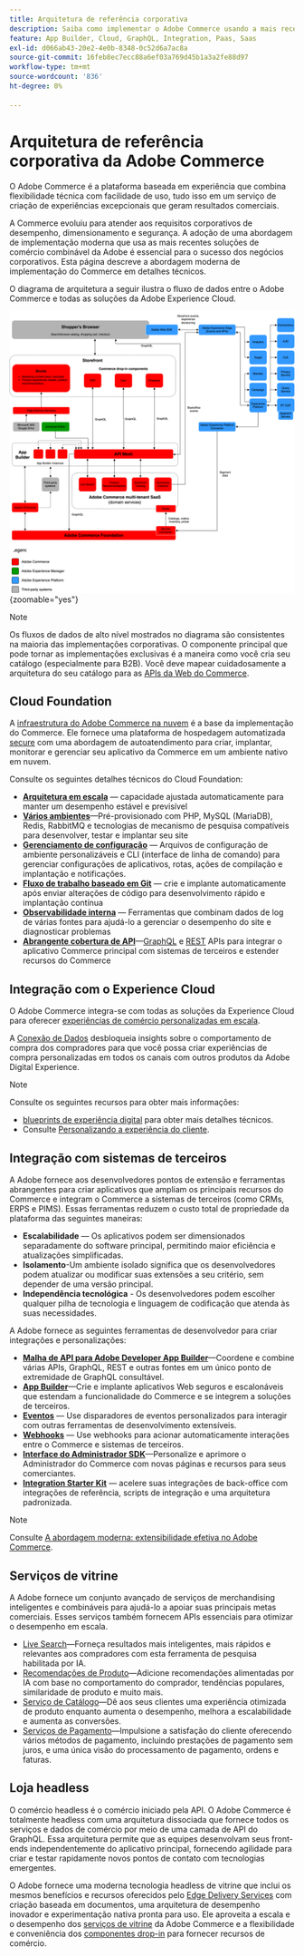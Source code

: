 ```yaml
---
title: Arquitetura de referência corporativa
description: Saiba como implementar o Adobe Commerce usando a mais recente tecnologia de comércio combinável da Adobe.
feature: App Builder, Cloud, GraphQL, Integration, Paas, Saas
exl-id: d066ab43-20e2-4e0b-8348-0c52d6a7ac8a
source-git-commit: 16feb8ec7ecc88a6ef03a769d45b1a3a2fe88d97
workflow-type: tm+mt
source-wordcount: '836'
ht-degree: 0%

---
```


# Arquitetura de referência corporativa da Adobe Commerce

O Adobe Commerce é a plataforma baseada em experiência que combina flexibilidade técnica com facilidade de uso, tudo isso em um serviço de criação de experiências excepcionais que geram resultados comerciais.

A Commerce evoluiu para atender aos requisitos corporativos de desempenho, dimensionamento e segurança. A adoção de uma abordagem de implementação moderna que usa as mais recentes soluções de comércio combinável da Adobe é essencial para o sucesso dos negócios corporativos. Esta página descreve a abordagem moderna de implementação do Commerce em detalhes técnicos.

O diagrama de arquitetura a seguir ilustra o fluxo de dados entre o Adobe Commerce e todas as soluções da Adobe Experience Cloud.

![Diagrama de arquitetura mostrando como o Adobe Commerce se conecta às soluções da Experience Cloud](../../assets/playbooks/commerce-architecture-v3.svg){zoomable="yes"}

>[!NOTE]
>
>Os fluxos de dados de alto nível mostrados no diagrama são consistentes na maioria das implementações corporativas. O componente principal que pode tornar as implementações exclusivas é a maneira como você cria seu catálogo (especialmente para B2B). Você deve mapear cuidadosamente a arquitetura do seu catálogo para as [APIs da Web do Commerce](https://developer.adobe.com/commerce/webapi/get-started/).

## Cloud Foundation

A [infraestrutura do Adobe Commerce na nuvem](https://experienceleague.adobe.com/en/docs/commerce-cloud-service/user-guide/overview) é a base da implementação do Commerce. Ele fornece uma plataforma de hospedagem automatizada [secure](../../security-and-compliance/shared-responsibility.md) com uma abordagem de autoatendimento para criar, implantar, monitorar e gerenciar seu aplicativo da Commerce em um ambiente nativo em nuvem.

Consulte os seguintes detalhes técnicos do Cloud Foundation:

- [**Arquitetura em escala**](https://experienceleague.adobe.com/en/docs/commerce-cloud-service/user-guide/architecture/scaled-architecture) — capacidade ajustada automaticamente para manter um desempenho estável e previsível
- [**Vários ambientes**](https://experienceleague.adobe.com/en/docs/commerce-cloud-service/user-guide/architecture/pro-architecture)—Pré-provisionado com PHP, MySQL (MariaDB), Redis, RabbitMQ e tecnologias de mecanismo de pesquisa compatíveis para desenvolver, testar e implantar seu site
- [**Gerenciamento de configuração**](https://experienceleague.adobe.com/en/docs/commerce-cloud-service/user-guide/configure/overview) — Arquivos de configuração de ambiente personalizáveis e CLI (interface de linha de comando) para gerenciar configurações de aplicativos, rotas, ações de compilação e implantação e notificações.
- [**Fluxo de trabalho baseado em Git**](https://experienceleague.adobe.com/en/docs/commerce-cloud-service/user-guide/architecture/pro-develop-deploy-workflow) — crie e implante automaticamente após enviar alterações de código para desenvolvimento rápido e implantação contínua
- [**Observabilidade interna**](https://experienceleague.adobe.com/en/docs/commerce-cloud-service/user-guide/monitor/performance) — Ferramentas que combinam dados de log de várias fontes para ajudá-lo a gerenciar o desempenho do site e diagnosticar problemas
- [**Abrangente cobertura de API**](https://developer.adobe.com/commerce/webapi/get-started/)—[GraphQL](https://developer.adobe.com/commerce/webapi/graphql/) e [REST](https://developer.adobe.com/commerce/webapi/rest) APIs para integrar o aplicativo Commerce principal com sistemas de terceiros e estender recursos do Commerce

## Integração com o Experience Cloud

O Adobe Commerce integra-se com todas as soluções da Experience Cloud para oferecer [experiências de comércio personalizadas em escala](https://experienceleague.adobe.com/en/docs/commerce-admin/customers/customers-menu/personalize-scale#customers-menu).

A [Conexão de Dados](https://experienceleague.adobe.com/en/docs/commerce/data-connection/overview) desbloqueia insights sobre o comportamento de compra dos compradores para que você possa criar experiências de compra personalizadas em todos os canais com outros produtos da Adobe Digital Experience.

>[!NOTE]
>
>Consulte os seguintes recursos para obter mais informações:
>
>- [blueprints de experiência digital](https://experienceleague.adobe.com/en/docs/blueprints-learn/architecture/overview) para obter mais detalhes técnicos.
>- Consulte [Personalizando a experiência do cliente](https://experienceleague.adobe.com/en/docs/events/the-skill-exchange-recordings/commerce/aug2024/personalization).


## Integração com sistemas de terceiros

A Adobe fornece aos desenvolvedores pontos de extensão e ferramentas abrangentes para criar aplicativos que ampliam os principais recursos do Commerce e integram o Commerce a sistemas de terceiros (como CRMs, ERPS e PIMS). Essas ferramentas reduzem o custo total de propriedade da plataforma das seguintes maneiras:

- **Escalabilidade** — Os aplicativos podem ser dimensionados separadamente do software principal, permitindo maior eficiência e atualizações simplificadas.
- **Isolamento**-Um ambiente isolado significa que os desenvolvedores podem atualizar ou modificar suas extensões a seu critério, sem depender de uma versão principal.
- **Independência tecnológica** - Os desenvolvedores podem escolher qualquer pilha de tecnologia e linguagem de codificação que atenda às suas necessidades.

A Adobe fornece as seguintes ferramentas de desenvolvedor para criar integrações e personalizações:

- [**Malha de API para Adobe Developer App Builder**](https://developer.adobe.com/graphql-mesh-gateway/)—Coordene e combine várias APIs, GraphQL, REST e outras fontes em um único ponto de extremidade de GraphQL consultável.
- [**App Builder**](https://developer.adobe.com/app-builder/docs/overview/)—Crie e implante aplicativos Web seguros e escalonáveis que estendam a funcionalidade do Commerce e se integrem a soluções de terceiros.
- [**Eventos**](https://developer.adobe.com/commerce/extensibility/events/) — Use disparadores de eventos personalizados para interagir com outras ferramentas de desenvolvimento extensíveis.
- [**Webhooks**](https://developer.adobe.com/commerce/extensibility/webhooks/) — Use webhooks para acionar automaticamente interações entre o Commerce e sistemas de terceiros.
- [**Interface do Administrador SDK**](https://developer.adobe.com/commerce/extensibility/admin-ui-sdk/)—Personalize e aprimore o Administrador do Commerce com novas páginas e recursos para seus comerciantes.
- [**Integration Starter Kit**](https://developer.adobe.com/commerce/extensibility/starter-kit/) — acelere suas integrações de back-office com integrações de referência, scripts de integração e uma arquitetura padronizada.

>[!NOTE]
>
>Consulte [A abordagem moderna: extensibilidade efetiva no Adobe Commerce](https://experienceleague.adobe.com/en/docs/events/the-skill-exchange-recordings/commerce/aug2024/extensibility).

## Serviços de vitrine

A Adobe fornece um conjunto avançado de serviços de merchandising inteligentes e combináveis para ajudá-lo a apoiar suas principais metas comerciais. Esses serviços também fornecem APIs essenciais para otimizar o desempenho em escala.

- [Live Search](https://experienceleague.adobe.com/en/docs/commerce/live-search/overview)—Forneça resultados mais inteligentes, mais rápidos e relevantes aos compradores com esta ferramenta de pesquisa habilitada por IA.
- [Recomendações de Produto](https://experienceleague.adobe.com/en/docs/commerce/product-recommendations/overview)—Adicione recomendações alimentadas por IA com base no comportamento do comprador, tendências populares, similaridade de produto e muito mais.
- [Serviço de Catálogo](https://experienceleague.adobe.com/en/docs/commerce/catalog-service/guide-overview)—Dê aos seus clientes uma experiência otimizada de produto enquanto aumenta o desempenho, melhora a escalabilidade e aumenta as conversões.
- [Serviços de Pagamento](https://experienceleague.adobe.com/en/docs/commerce/payment-services/guide-overview)—Impulsione a satisfação do cliente oferecendo vários métodos de pagamento, incluindo prestações de pagamento sem juros, e uma única visão do processamento de pagamento, ordens e faturas.

## Loja headless

O comércio headless é o comércio iniciado pela API. O Adobe Commerce é totalmente headless com uma arquitetura dissociada que fornece todos os serviços e dados de comércio por meio de uma camada de API do GraphQL. Essa arquitetura permite que as equipes desenvolvam seus front-ends independentemente do aplicativo principal, fornecendo agilidade para criar e testar rapidamente novos pontos de contato com tecnologias emergentes.

O Adobe fornece uma moderna tecnologia headless de vitrine que inclui os mesmos benefícios e recursos oferecidos pelo [Edge Delivery Services](https://www.aem.live/home) com criação baseada em documentos, uma arquitetura de desempenho inovador e experimentação nativa pronta para uso. Ele aproveita a escala e o desempenho dos [serviços de vitrine](#storefront-services) da Adobe Commerce e a flexibilidade e conveniência dos [componentes drop-in](https://experienceleague.adobe.com/developer/commerce/storefront/) para fornecer recursos de comércio.

